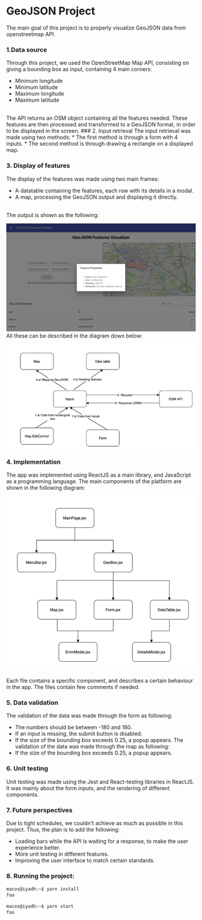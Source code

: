 # GeoJSON Project
The main goal of this project is to properly visualize GeoJSON data from openstreetmap API.
### 1.Data source
Through this project, we used the OpenStreetMap Map API, consisting on giving a bounding box as input, containing 4 main corners:
* Minimum longitude
* Minimum latitude
* Maximum longitude
* Maximum latitude
<br />
The API returns an OSM object containing all the features needed. These features are then processed and transformed to a GeoJSON format, in order to be displayed in the screen.
### 2. Input retrieval
The input retrieval was made using two methods:
* The first method is through a form with 4 inputs.
* The second method is through drawing a rectangle on a displayed map.

### 3. Display of features
The display of the features was made using two main frames:
* A datatable containing the features, each row with its details in a modal.
* A map, processing the GeoJSON output and displaying it directly.
<br />
The output is shown as the following:

![alt text](./images/app.png "App screenshot")
<br />
All these can be described in the diagram down below:

![alt text](./images/work-process.png "Work process")
<br />
### 4. Implementation
The app was implemented using ReactJS as a main library, and JavaScript as a programming language. The main components of the platform are shown in the following diagram:

![alt text](./images/components.png "Components")

Each file contains a specific component, and describes a certain behaviour in the app. The files contain few comments if needed.

### 5. Data validation
The validation of the data was made through the form as following:
* The numbers should be between -180 and 180.
* If an input is missing, the submit button is disabled.
* If the size of the bounding box exceeds 0.25, a popup appears.
The validation of the data was made through the map as following:
* If the size of the bounding box exceeds 0.25, a popup appears.

### 6. Unit testing
Unit testing was made using the Jest and React-testing libraries in ReactJS. It was mainly about the form inputs, and the rendering of different components.

### 7. Future perspectives
Due to tight schedules, we couldn't achieve as much as possible in this project. Thus, the plan is to add the following:
* Loading bars while the API is waiting for a response, to make the user experience better.
* More unit testing in different features.
* Improving the user interface to match certain standards. 

### 8. Running the project:
```console
macos@iyadh:~$ yarn install
foo
```
```console
macos@iyadh:~$ yarn start
foo
```